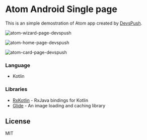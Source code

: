 # Atom Android Single page
This is an simple demostration of Atom app created by [DevsPush].

![atom-wizard-page-devspush](https://decouikit.com/freebies/android-atom/atom-wizard-page-devspush.jpg)

![atom-home-page-devspush](https://decouikit.com/freebies/android-atom/atom-home-page-devspush.jpg)

![atom-card-page-devspush](https://decouikit.com/freebies/android-atom/atom-card-page-devspush.jpg)

### Language
* Kotlin


### Libraries
* [RxKotlin] - RxJava bindings for Kotlin
* [Glide] - An image loading and caching library 


License
----

MIT

   [RxKotlin]: <https://github.com/ReactiveX/RxKotlin>
   [Glide]: <https://github.com/bumptech/glide>

 [DevsPush]: <https://devspush.com/>

